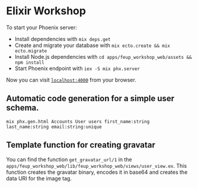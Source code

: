 # Elixir Workshop

To start your Phoenix server:

  * Install dependencies with `mix deps.get`
  * Create and migrate your database with `mix ecto.create && mix ecto.migrate`
  * Install Node.js dependencies with `cd apps/feup_workshop_web/assets && npm install`
  * Start Phoenix endpoint with `iex -S mix phx.server`

Now you can visit [`localhost:4000`](http://localhost:4000) from your browser.

## Automatic code generation for a simple user schema.

```
mix phx.gen.html Accounts User users first_name:string last_name:string email:string:unique
```

## Template function for creating gravatar

You can find the function `get_gravatar_url/1` in the `apps/feup_workshop_web/lib/feup_workshop_web/views/user_view.ex`. This function creates the gravatar binary, encodes it in base64 and creates the data URI for the image tag.
